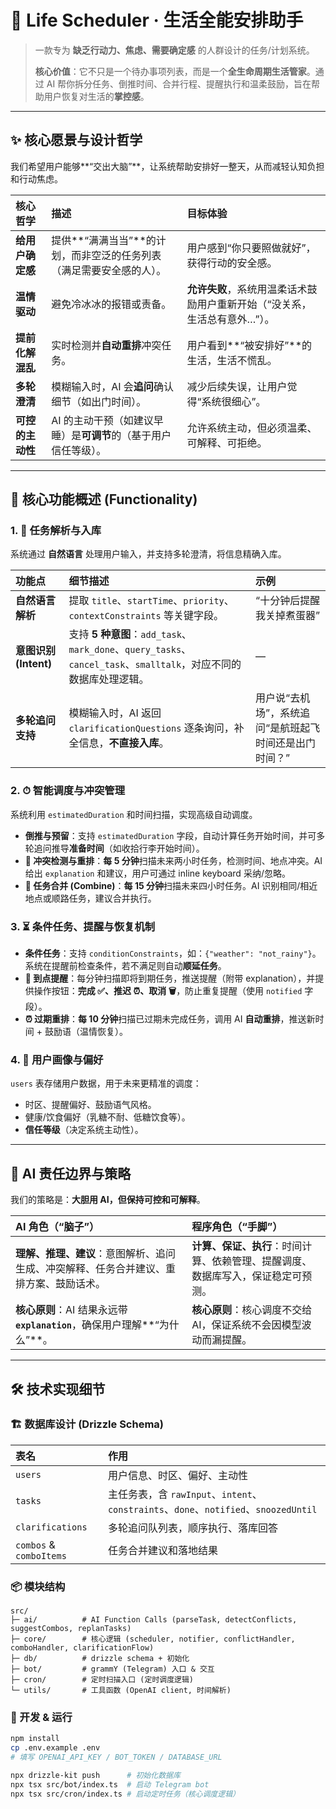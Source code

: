 # 🧠 Life Scheduler · 生活全能安排助手

> 一款专为 **缺乏行动力、焦虑、需要确定感** 的人群设计的任务/计划系统。
>
> **核心价值**：它不只是一个待办事项列表，而是一个**全生命周期生活管家**。通过 AI 帮你拆分任务、倒推时间、合并行程、提醒执行和温柔鼓励，旨在帮助用户恢复对生活的**掌控感**。

---

## ✨ 核心愿景与设计哲学

我们希望用户能够**“交出大脑”**，让系统帮助安排好一整天，从而减轻认知负担和行动焦虑。

| 核心哲学 | 描述 | 目标体验 |
| :--- | :--- | :--- |
| **给用户确定感** | 提供**“满满当当”**的计划，而非空泛的任务列表（满足需要安全感的人）。 | 用户感到“你只要照做就好”，获得行动的安全感。 |
| **温情驱动** | 避免冷冰冰的报错或责备。 | **允许失败**，系统用温柔话术鼓励用户重新开始（“没关系，生活总有意外…”）。 |
| **提前化解混乱** | 实时检测并**自动重排**冲突任务。 | 用户看到**“被安排好”**的生活，生活不慌乱。 |
| **多轮澄清** | 模糊输入时，AI 会**追问**确认细节（如出门时间）。 | 减少后续失误，让用户觉得“系统很细心”。 |
| **可控的主动性** | AI 的主动干预（如建议早睡）是**可调节**的（基于用户信任等级）。 | 允许系统主动，但必须温柔、可解释、可拒绝。 |

---

## 🚀 核心功能概述 (Functionality)

### 1. 📝 任务解析与入库

系统通过 **自然语言** 处理用户输入，并支持多轮澄清，将信息精确入库。

| 功能点 | 细节描述 | 示例 |
| :--- | :--- | :--- |
| **自然语言解析** | 提取 `title`、`startTime`、`priority`、`contextConstraints` 等关键字段。 | “十分钟后提醒我关掉煮蛋器” |
| **意图识别 (Intent)** | 支持 **5 种意图**：`add_task`、`mark_done`、`query_tasks`、`cancel_task`、`smalltalk`，对应不同的数据库处理逻辑。 | — |
| **多轮追问支持** | 模糊输入时，AI 返回 `clarificationQuestions` 逐条询问，补全信息，**不直接入库**。 | 用户说“去机场”，系统追问“是航班起飞时间还是出门时间？” |

### 2. ⏱ 智能调度与冲突管理

系统利用 `estimatedDuration` 和时间扫描，实现高级自动调度。

* **倒推与预留**：支持 `estimatedDuration` 字段，自动计算任务开始时间，并可多轮追问推导**准备时间**（如收拾行李开始时间）。
* **🔀 冲突检测与重排**：**每 5 分钟**扫描未来两小时任务，检测时间、地点冲突。AI 给出 `explanation` 和建议，用户可通过 inline keyboard 采纳/忽略。
* **🧩 任务合并 (Combine)**：**每 15 分钟**扫描未来四小时任务。AI 识别相同/相近地点或顺路任务，建议合并执行。

### 3. ⏳ 条件任务、提醒与恢复机制

* **条件任务**：支持 `conditionConstraints`，如：`{"weather": "not_rainy"}`。系统在提醒前检查条件，若不满足则自动**顺延任务**。
* **🔔 到点提醒**：每分钟扫描即将到期任务，推送提醒（附带 explanation），并提供操作按钮：**完成 ✅、推迟 ⏰、取消 🗑**，防止重复提醒（使用 `notified` 字段）。
* **⏰ 过期重排**：**每 10 分钟**扫描已过期未完成任务，调用 AI **自动重排**，推送新时间 + 鼓励语（温情恢复）。

### 4. 👤 用户画像与偏好

`users` 表存储用户数据，用于未来更精准的调度：

* 时区、提醒偏好、鼓励语气风格。
* 健康/饮食偏好（乳糖不耐、低糖饮食等）。
* **信任等级**（决定系统主动性）。

---

## 🤖 AI 责任边界与策略

我们的策略是：**大胆用 AI，但保持可控和可解释**。

| AI 角色（“脑子”） | 程序角色（“手脚”） |
| :--- | :--- |
| **理解、推理、建议**：意图解析、追问生成、冲突解释、任务合并建议、重排方案、鼓励话术。 | **计算、保证、执行**：时间计算、依赖管理、提醒调度、数据库写入，保证稳定可预测。 |
| **核心原则**：AI 结果永远带 **`explanation`**，确保用户理解**“为什么”**。 | **核心原则**：核心调度不交给 AI，保证系统不会因模型波动而漏提醒。 |

---

## 🛠️ 技术实现细节

### 🏗 数据库设计 (Drizzle Schema)

| 表名 | 作用 |
| :--- | :--- |
| `users` | 用户信息、时区、偏好、主动性 |
| `tasks` | 主任务表，含 `rawInput`、`intent`、`constraints`、`done`、`notified`、`snoozedUntil` |
| `clarifications` | 多轮追问队列表，顺序执行、落库回答 |
| `combos` & `comboItems` | 任务合并建议和落地结果 |

### 📦 模块结构
```
src/
├─ ai/          # AI Function Calls (parseTask, detectConflicts, suggestCombos, replanTasks)
├─ core/        # 核心逻辑 (scheduler, notifier, conflictHandler, comboHandler, clarificationFlow)
├─ db/          # drizzle schema + 初始化
├─ bot/         # grammY (Telegram) 入口 & 交互
├─ cron/        # 定时扫描入口 (定时调度逻辑)
└─ utils/       # 工具函数 (OpenAI client, 时间解析)
```

### 🔧 开发 & 运行

```bash
npm install
cp .env.example .env
# 填写 OPENAI_API_KEY / BOT_TOKEN / DATABASE_URL

npx drizzle-kit push      # 初始化数据库
npx tsx src/bot/index.ts  # 启动 Telegram bot
npx tsx src/cron/index.ts # 启动定时任务（核心调度逻辑）
